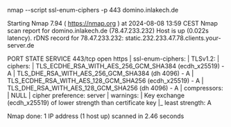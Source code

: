 nmap --script ssl-enum-ciphers -p 443 domino.inlakech.de

Starting Nmap 7.94 ( https://nmap.org ) at 2024-08-08 13:59 CEST
Nmap scan report for domino.inlakech.de (78.47.233.232)
Host is up (0.022s latency).
rDNS record for 78.47.233.232: static.232.233.47.78.clients.your-server.de

PORT    STATE SERVICE
443/tcp open  https
| ssl-enum-ciphers: 
|   TLSv1.2: 
|     ciphers: 
|       TLS_ECDHE_RSA_WITH_AES_256_GCM_SHA384 (ecdh_x25519) - A
|       TLS_DHE_RSA_WITH_AES_256_GCM_SHA384 (dh 4096) - A
|       TLS_ECDHE_RSA_WITH_AES_128_GCM_SHA256 (ecdh_x25519) - A
|       TLS_DHE_RSA_WITH_AES_128_GCM_SHA256 (dh 4096) - A
|     compressors: 
|       NULL
|     cipher preference: server
|     warnings: 
|       Key exchange (ecdh_x25519) of lower strength than certificate key
|_  least strength: A

Nmap done: 1 IP address (1 host up) scanned in 2.46 seconds
